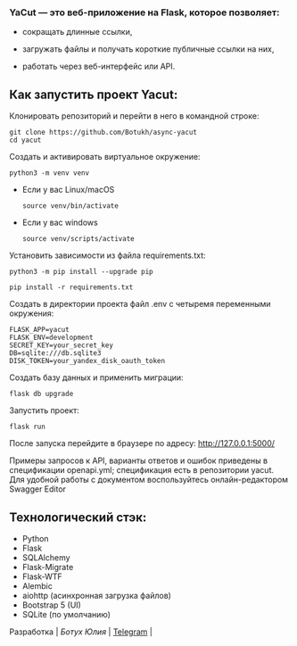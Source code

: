### YaCut — это веб-приложение на Flask, которое позволяет:

- сокращать длинные ссылки,

- загружать файлы и получать короткие публичные ссылки на них,

- работать через веб-интерфейс или API.


## Как запустить проект Yacut:

Клонировать репозиторий и перейти в него в командной строке:

```
git clone https://github.com/Botukh/async-yacut
cd yacut
```
Cоздать и активировать виртуальное окружение:

```
python3 -m venv venv
```

* Если у вас Linux/macOS

    ```
    source venv/bin/activate
    ```

* Если у вас windows

    ```
    source venv/scripts/activate
    ```

Установить зависимости из файла requirements.txt:

```
python3 -m pip install --upgrade pip
```

```
pip install -r requirements.txt
```

Создать в директории проекта файл .env с четыремя переменными окружения:

```
FLASK_APP=yacut
FLASK_ENV=development
SECRET_KEY=your_secret_key
DB=sqlite:///db.sqlite3
DISK_TOKEN=your_yandex_disk_oauth_token
```

Создать базу данных и применить миграции:

```
flask db upgrade
```

Запустить проект:

```
flask run
```
После запуска перейдите в браузере по адресу: http://127.0.0.1:5000/

Примеры запросов к API, варианты ответов и ошибок приведены в спецификации openapi.yml; спецификация есть в репозитории yacut. 
Для удобной работы с документом воспользуйтесь онлайн-редактором Swagger Editor

## Технологический стэк:

 - Python
 - Flask
 - SQLAlchemy
 - Flask-Migrate
 - Flask-WTF
 - Alembic
 - aiohttp (асинхронная загрузка файлов)
 - Bootstrap 5 (UI)
 - SQLite (по умолчанию)

  Разработка      | *Ботух Юлия*     | [Telegram](https://t.me/botuh) |
